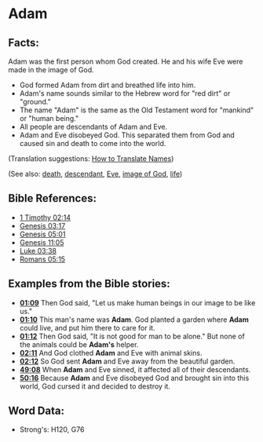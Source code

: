 # Adam #

## Facts: ##

Adam was the first person whom God created. He and his wife Eve were made in the image of God. 

* God formed Adam from dirt and breathed life into him.
* Adam's name sounds similar to the Hebrew word for "red dirt" or "ground."
* The name "Adam" is the same as the Old Testament word for "mankind" or "human being."
* All people are descendants of Adam and Eve.
* Adam and Eve disobeyed God. This separated them from God and caused sin and death to come into the world.

(Translation suggestions: [How to Translate Names](rc://en/ta/man/translate/translate-names))

(See also: [death](../other/death.md), [descendant](../other/descendant.md), [Eve](../names/eve.md), [image of God](../kt/imageofgod.md), [life](../kt/life.md))

## Bible References: ##

* [1 Timothy 02:14](rc://en/tn/help/1ti/02/14)
* [Genesis 03:17](rc://en/tn/help/gen/03/17)
* [Genesis 05:01](rc://en/tn/help/gen/05/01)
* [Genesis 11:05](rc://en/tn/help/gen/11/05)
* [Luke 03:38](rc://en/tn/help/luk/03/38)
* [Romans 05:15](rc://en/tn/help/rom/05/15)

## Examples from the Bible stories: ##

* __[01:09](rc://en/tn/help/obs/01/09)__ Then God said, "Let us make human beings in our image to be like us."
* __[01:10](rc://en/tn/help/obs/01/10)__ This man's name was __Adam__. God planted a garden where __Adam__  could live, and put him there to care for it.
* __[01:12](rc://en/tn/help/obs/01/12)__ Then God said, "It is not good for man to be alone." But none of the animals could be __Adam's__  helper.
* __[02:11](rc://en/tn/help/obs/02/11)__ And God clothed __Adam__  and Eve with animal skins.
* __[02:12](rc://en/tn/help/obs/02/12)__ So God sent __Adam__  and Eve away from the beautiful garden.
* __[49:08](rc://en/tn/help/obs/49/08)__ When __Adam__  and Eve sinned, it affected all of their descendants.
* __[50:16](rc://en/tn/help/obs/50/16)__ Because __Adam__  and Eve disobeyed God and brought sin into this world, God cursed it and decided to destroy it.

## Word Data: ##

* Strong's: H120, G76
